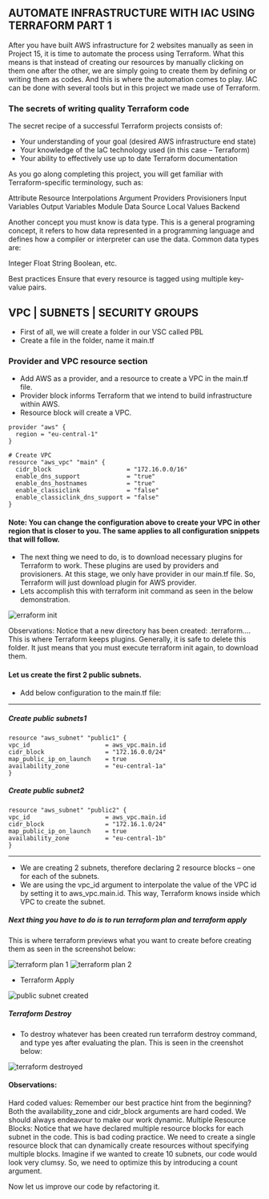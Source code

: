 ## AUTOMATE INFRASTRUCTURE WITH IAC USING TERRAFORM PART 1

After you have built AWS infrastructure for 2 websites manually as seen in Project 15, it is time to automate the process using Terraform. What this means is that instead of creating our resources by manually clicking on them one after the other, we are simply going to create them by defining or writing them as codes. And this is where the automation comes to play.
IAC can be done with several tools but in this project we made use of Terraform.

### The secrets of writing quality Terraform code

The secret recipe of a successful Terraform projects consists of:

- Your understanding of your goal (desired AWS infrastructure end state)
- Your knowledge of the IaC technology used (in this case – Terraform)
- Your ability to effectively use up to date Terraform documentation

As you go along completing this project, you will get familiar with Terraform-specific terminology, such as:

Attribute
Resource
Interpolations
Argument
Providers
Provisioners
Input Variables
Output Variables
Module
Data Source
Local Values
Backend


Another concept you must know is data type. This is a general programing concept, it refers to how data represented in a programming language and defines how a compiler or interpreter can use the data. Common data types are:

Integer
Float
String
Boolean, etc.

Best practices
Ensure that every resource is tagged using multiple key-value pairs. 


## VPC | SUBNETS | SECURITY GROUPS

- First of all, we will create a folder in our VSC called PBL
- Create a file in the folder, name it main.tf

### Provider and VPC resource section

- Add AWS as a provider, and a resource to create a VPC in the main.tf file.
- Provider block informs Terraform that we intend to build infrastructure within AWS.
- Resource block will create a VPC.

```
provider "aws" {
  region = "eu-central-1"
}

# Create VPC
resource "aws_vpc" "main" {
  cidr_block                     = "172.16.0.0/16"
  enable_dns_support             = "true"
  enable_dns_hostnames           = "true"
  enable_classiclink             = "false"
  enable_classiclink_dns_support = "false"
}
```
#### Note: You can change the configuration above to create your VPC in other region that is closer to you. The same applies to all configuration snippets that will follow.

- The next thing we need to do, is to download necessary plugins for Terraform to work. These plugins are used by providers and provisioners. At this stage, we only have provider in our main.tf file. So, Terraform will just download plugin for AWS provider.
- Lets accomplish this with terraform init command as seen in the below demonstration.

![erraform init](https://user-images.githubusercontent.com/65022146/225284036-1d79be66-6efc-4bb7-bd4d-6812a9065228.png)

Observations:
Notice that a new directory has been created: .terraform\.... This is where Terraform keeps plugins. Generally, it is safe to delete this folder. It just means that you must execute terraform init again, to download them.

#### Let us create the first 2 public subnets.

- Add below configuration to the main.tf file:

---
##### Create public subnets1
    resource "aws_subnet" "public1" {
    vpc_id                     = aws_vpc.main.id
    cidr_block                 = "172.16.0.0/24"
    map_public_ip_on_launch    = true
    availability_zone          = "eu-central-1a"
    }
##### Create public subnet2
    resource "aws_subnet" "public2" {
    vpc_id                     = aws_vpc.main.id
    cidr_block                 = "172.16.1.0/24"
    map_public_ip_on_launch    = true
    availability_zone          = "eu-central-1b"
    }
---


- We are creating 2 subnets, therefore declaring 2 resource blocks – one for each of the subnets.
- We are using the vpc_id argument to interpolate the value of the VPC id by setting it to aws_vpc.main.id. This way, Terraform knows inside which VPC to create the subnet.

##### Next thing you have to do is to run terraform plan and terraform apply
This is where terraform previews what you want to create before creating them as seen in the screenshot below:

![terraform plan 1](https://user-images.githubusercontent.com/65022146/225299491-4d7922ac-7015-4a34-b932-546255cae143.png)
![terraform plan 2](https://user-images.githubusercontent.com/65022146/225299498-037f1aa5-d803-4e19-9de3-731d676ca616.png)



- Terraform Apply

![public subnet created](https://user-images.githubusercontent.com/65022146/225300218-dfdc5857-ead4-41f0-a5db-2ea45f6a4faa.png)



##### Terraform Destroy

- To destroy whatever has been created run terraform destroy command, and type yes after evaluating the plan. This is seen in the creenshot below:

![terraform destroyed](https://user-images.githubusercontent.com/65022146/225300729-bfbbf010-dca5-418d-8d3c-a9a54cb79fd4.png)


#### Observations:

Hard coded values: Remember our best practice hint from the beginning? Both the availability_zone and cidr_block arguments are hard coded. We should always endeavour to make our work dynamic.
Multiple Resource Blocks: Notice that we have declared multiple resource blocks for each subnet in the code. This is bad coding practice. We need to create a single resource block that can dynamically create resources without specifying multiple blocks. Imagine if we wanted to create 10 subnets, our code would look very clumsy. So, we need to optimize this by introducing a count argument.

Now let us improve our code by refactoring it.




